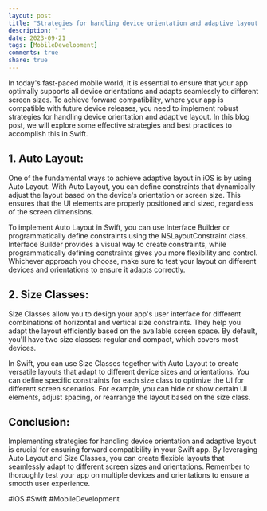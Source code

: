 ```yaml
---
layout: post
title: "Strategies for handling device orientation and adaptive layout in Swift for forward compatibility"
description: " "
date: 2023-09-21
tags: [MobileDevelopment]
comments: true
share: true
---
```


In today's fast-paced mobile world, it is essential to ensure that your app optimally supports all device orientations and adapts seamlessly to different screen sizes. To achieve forward compatibility, where your app is compatible with future device releases, you need to implement robust strategies for handling device orientation and adaptive layout. In this blog post, we will explore some effective strategies and best practices to accomplish this in Swift.

## 1. Auto Layout:

One of the fundamental ways to achieve adaptive layout in iOS is by using Auto Layout. With Auto Layout, you can define constraints that dynamically adjust the layout based on the device's orientation or screen size. This ensures that the UI elements are properly positioned and sized, regardless of the screen dimensions.

To implement Auto Layout in Swift, you can use Interface Builder or programmatically define constraints using the NSLayoutConstraint class. Interface Builder provides a visual way to create constraints, while programmatically defining constraints gives you more flexibility and control. Whichever approach you choose, make sure to test your layout on different devices and orientations to ensure it adapts correctly.

## 2. Size Classes:

Size Classes allow you to design your app's user interface for different combinations of horizontal and vertical size constraints. They help you adapt the layout efficiently based on the available screen space. By default, you'll have two size classes: regular and compact, which covers most devices.

In Swift, you can use Size Classes together with Auto Layout to create versatile layouts that adapt to different device sizes and orientations. You can define specific constraints for each size class to optimize the UI for different screen scenarios. For example, you can hide or show certain UI elements, adjust spacing, or rearrange the layout based on the size class.

## Conclusion:

Implementing strategies for handling device orientation and adaptive layout is crucial for ensuring forward compatibility in your Swift app. By leveraging Auto Layout and Size Classes, you can create flexible layouts that seamlessly adapt to different screen sizes and orientations. Remember to thoroughly test your app on multiple devices and orientations to ensure a smooth user experience.

#iOS #Swift #MobileDevelopment